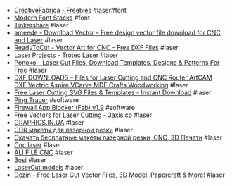 - [CreativeFabrica - Freebies](https://www.creativefabrica.com/freebies/) #laser#font
- [Modern Font Stacks](https://modernfontstacks.com/) #font
- [Tinkershare](https://tinkershare.com/) #laser
- [ameede - Download Vector – Free design vector file download for CNC and Laser](https://www.ameede.com/) #laser
- [ReadyToCut - Vector Art for CNC - Free DXF Files](https://www.readytocut.com/community/) #laser
- [Laser Projects - Trotec Laser](https://www.troteclaser.com/en/learn-support/laser-projects) #laser
- [Ponoko - Laser Cut Files, Download Templates, Designs & Patterns For Free](https://www.ponoko.com/free-laser-cutting-files-templates) #laser
- [DXF DOWNLOADS – Files for Laser Cutting and CNC Router ArtCAM DXF Vectric Aspire VCarve MDF Crafts Woodworking](https://www.dxfdownloads.com/) #laser
- [Free Laser Cutting SVG Files & Templates - Instant Download](https://designbundles.net/free-design-resources/free-laser-cutting-files) #laser
- [Ping Tracer](https://github.com/bp2008/pingtracer) #software
- [Firewall App Blocker (Fab) v1.9](https://www.sordum.org/8125/firewall-app-blocker-fab-v1-9/) #software
- [Free Vectors for Laser Cutting - 3axis.co](https://3axis.co/) #laser
- [GRAPHICS.IN.UA](http://graphics.in.ua/) #laser
- [CDR макеты для лазерной резки](https://rezkalaser.ru/) #laser
- [Скачать бесплатные макеты лазерной резки, CNC, 3D Печати](https://1laser.ru/) #laser
- [Cnc laser](https://www.cncpdf.com/) #laser
- [ALI FILE CNC](https://www.alifilecnc.com/) #laser
- [3osi](https://3osi.ru/) #laser
- [LaserCut models](https://lasercut.usehelp.org/) #laser
- [Dezin - Free Laser Cut Vector Files, 3D Model, Papercraft & More!](https://dezin.info/) #laser
